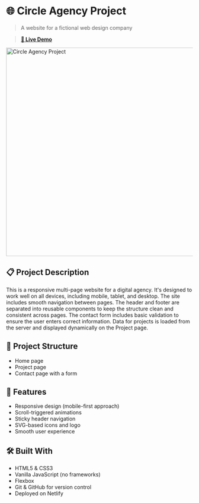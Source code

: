 # 🌐 Circle Agency Project
> A website for a fictional web design company

> **[🔗 Live Demo](https://dmtrs-circle-agency.netlify.app)**

<img width="561" alt="Circle Agency Project" src="https://github.com/user-attachments/assets/8c5053cf-593a-4bc6-a073-4337c835d44c" />


## 📋 Project Description
This is a responsive multi-page website for a digital agency. It's designed to work well on all devices, including mobile, tablet, and desktop. The site includes smooth navigation between pages. The header and footer are separated into reusable components to keep the structure clean and consistent across pages. The contact form includes basic validation to ensure the user enters correct information. Data for projects is loaded from the server and displayed dynamically on the Project page.

## 📁 Project Structure
+ Home page
+ Project page
+ Contact page with a form

## 🚀 Features
+ Responsive design (mobile-first approach)
+ Scroll-triggered animations
+ Sticky header navigation
+ SVG-based icons and logo
+ Smooth user experience

## 🛠 Built With
+ HTML5 & CSS3
+ Vanilla JavaScript (no frameworks)
+ Flexbox
+ Git & GitHub for version control
+ Deployed on Netlify
